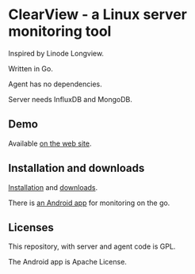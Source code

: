 # ClearView - a Linux server monitoring tool

Inspired by Linode Longview.

Written in Go.

Agent has no dependencies.

Server needs InfluxDB and MongoDB.

## Demo

Available [on the web site](https://clearview.rocks/).

## Installation and downloads

[Installation](https://clearview.rocks/install.html) and [downloads](https://clearview.rocks/download.html).

There is [an Android app](https://play.google.com/store/apps/details?id=org.kman.clearview) for monitoring on the go.

## Licenses

This repository, with server and agent code is GPL.

The Android app is Apache License.
